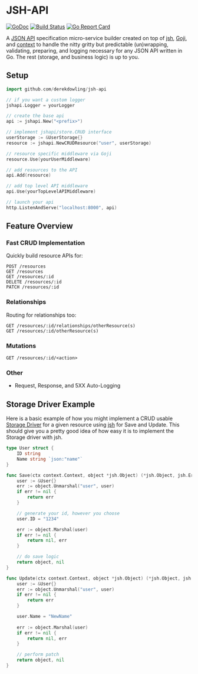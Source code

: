 # JSH-API

[![GoDoc](https://godoc.org/github.com/derekdowling/go-json-spec-handler?status.png)](https://godoc.org/github.com/derekdowling/jsh-api)
[![Build Status](https://travis-ci.org/derekdowling/jsh-api.svg?branch=master)](https://travis-ci.org/derekdowling/jsh-api)
[![Go Report Card](http://goreportcard.com/badge/manyminds/api2go)](http://goreportcard.com/report/derekdowling/jsh-api)

A [JSON API](http://jsonapi.org) specification micro-service builder created on top of
[jsh](http://github.com/derekdowling/go-json-spec-handler), [Goji](http://goji.io), and [context](https://godoc.org/golang.org/x/net/context) to handle the nitty gritty but predictable (un)wrapping, validating, preparing, and logging necessary for any JSON API written in Go. The rest (storage, and business logic) is up to you.

## Setup

```go
import github.com/derekdowling/jsh-api

// if you want a custom logger
jshapi.Logger = yourLogger

// create the base api
api := jshapi.New("<prefix>")

// implement jshapi/store.CRUD interface
userStorage := &UserStorage{}
resource := jshapi.NewCRUDResource("user", userStorage)

// resource specific middleware via Goji
resource.Use(yourUserMiddleware)

// add resources to the API
api.Add(resource)

// add top level API middleware
api.Use(yourTopLevelAPIMiddleware)

// launch your api
http.ListenAndServe("localhost:8000", api)
```

## Feature Overview

### Fast CRUD Implementation

Quickly build resource APIs for:

```
POST /resources
GET /resources
GET /resources/:id
DELETE /resources/:id
PATCH /resources/:id
```

### Relationships

Routing for relationships too:

```
GET /resources/:id/relationships/otherResource(s)
GET /resources/:id/otherResource(s)
```

### Mutations

```
GET /resources/:id/<action>
```

### Other

* Request, Response, and 5XX Auto-Logging

## Storage Driver Example

Here is a basic example of how you might implement a CRUD usable
[Storage Driver](https://godoc.org/github.com/derekdowling/jsh-api/store#CRUD)
for a given resource using [jsh](https://godoc.org/github.com/derekdowling/go-json-spec-handler)
for Save and Update. This should give you a pretty good idea of how easy it is to
implement the Storage driver with jsh.


```go
type User struct {
    ID string
    Name string `json:"name"`
}

func Save(ctx context.Context, object *jsh.Object) (*jsh.Object, jsh.ErrorType) {
    user := &User{}
    err := object.Unmarshal("user", user)
    if err != nil {
        return err
    }

    // generate your id, however you choose
    user.ID = "1234"

    err := object.Marshal(user)
    if err != nil {
        return nil, err
    }

    // do save logic
    return object, nil
}

func Update(ctx context.Context, object *jsh.Object) (*jsh.Object, jsh.ErrorType) {
    user := &User{}
    err := object.Unmarshal("user", user)
    if err != nil {
        return err
    }

    user.Name = "NewName"
    
    err := object.Marshal(user)
    if err != nil {
        return nil, err
    }

    // perform patch
    return object, nil
}
```
